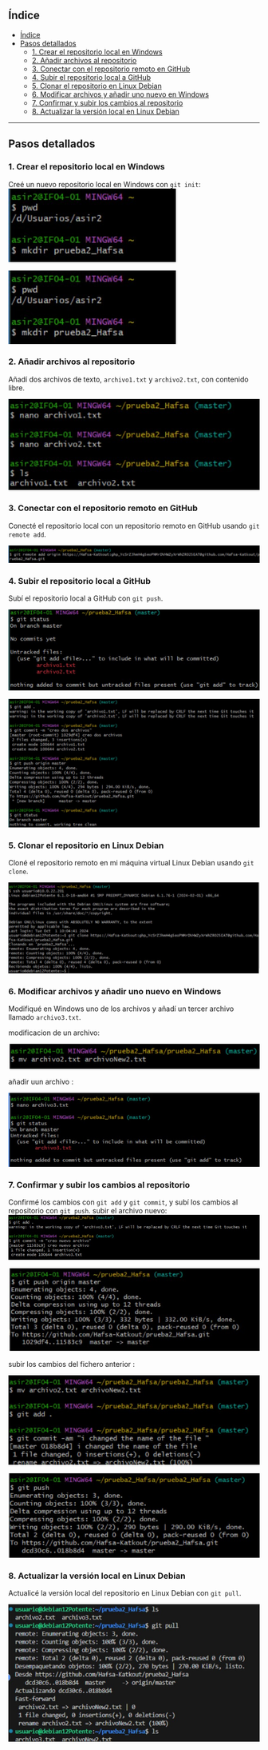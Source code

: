 ## Índice

- [Índice](#índice)
- [Pasos detallados](#pasos-detallados)
  - [1. Crear el repositorio local en Windows](#1-crear-el-repositorio-local-en-windows)
  - [2. Añadir archivos al repositorio](#2-añadir-archivos-al-repositorio)
  - [3. Conectar con el repositorio remoto en GitHub](#3-conectar-con-el-repositorio-remoto-en-github)
  - [4. Subir el repositorio local a GitHub](#4-subir-el-repositorio-local-a-github)
  - [5. Clonar el repositorio en Linux Debian](#5-clonar-el-repositorio-en-linux-debian)
  - [6. Modificar archivos y añadir uno nuevo en Windows](#6-modificar-archivos-y-añadir-uno-nuevo-en-windows)
  - [7. Confirmar y subir los cambios al repositorio](#7-confirmar-y-subir-los-cambios-al-repositorio)
  - [8. Actualizar la versión local en Linux Debian](#8-actualizar-la-versión-local-en-linux-debian)

---

## Pasos detallados

### 1. Crear el repositorio local en Windows
Creé un nuevo repositorio local en Windows con `git init`:
![Alt text](./images/1.jpg)

![Alt text](./images/1.jpg)

### 2. Añadir archivos al repositorio
Añadí dos archivos de texto, `archivo1.txt` y `archivo2.txt`, con contenido libre.

![Alt text](./images/3.jpg)

### 3. Conectar con el repositorio remoto en GitHub
Conecté el repositorio local con un repositorio remoto en GitHub usando `git remote add`.

![Alt text](./images/4.jpg)

### 4. Subir el repositorio local a GitHub
Subí el repositorio local a GitHub con `git push`.

![Alt text](./images/5.jpg)

![Alt text](./images/6.jpg)

### 5. Clonar el repositorio en Linux Debian
Cloné el repositorio remoto en mi máquina virtual Linux Debian usando `git clone`.

![Alt text](./images/7.jpg)

### 6. Modificar archivos y añadir uno nuevo en Windows
Modifiqué en Windows uno de los archivos y añadí un tercer archivo llamado `archivo3.txt`.

modificacion de un archivo:

![Alt text](./images/13.jpg)

añadir uun archivo :

![Alt text](./images/8.jpg)

### 7. Confirmar y subir los cambios al repositorio
Confirmé los cambios con `git add` y `git commit`, y subí los cambios al repositorio con `git push`.
subir el archivo nuevo:
![Alt text](./images/9.jpg)

![Alt text](./images/10.jpg)

subir los cambios del fichero anterior :

![Alt text](./images/11.jpg)

![Alt text](./images/12.jpg)

### 8. Actualizar la versión local en Linux Debian
Actualicé la versión local del repositorio en Linux Debian con `git pull`.

![Alt text](./images/14.jpg)